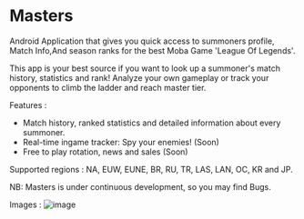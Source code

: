 # Masters
Android Application that gives you quick access to summoners profile, Match Info,And season ranks for the best Moba Game 'League Of Legends'.

This app is your best source if you want to look up a summoner's match history, statistics and rank! Analyze your own gameplay or track your opponents to climb the ladder and reach master tier. 

Features :
- Match history, ranked statistics and detailed information about every summoner.
- Real-time ingame tracker: Spy your enemies! (Soon)
- Free to play rotation, news and sales (Soon)

Supported regions : NA, EUW, EUNE, BR, RU, TR, LAS, LAN, OC, KR and JP.

NB:
Masters is under continuous development, so you may find Bugs.

Images : 
![image](https://scontent.fmad3-7.fna.fbcdn.net/v/t1.0-9/36942324_2094574214199704_287995797922906112_n.png?_nc_cat=0&oh=44cb255d3ddf1bdb073b3e419c9969a6&oe=5BDFF207)
